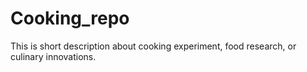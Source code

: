 # Cooking_repo
This is short description about  cooking experiment, food research, or culinary innovations.
